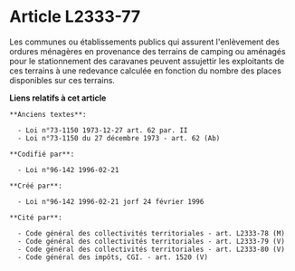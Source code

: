 # Article L2333-77

Les communes ou établissements publics qui assurent l'enlèvement des ordures ménagères en provenance des terrains de camping
ou aménagés pour le stationnement des caravanes peuvent assujettir les exploitants de ces terrains à une redevance calculée
en fonction du nombre des places disponibles sur ces terrains.

**Liens relatifs à cet article**

	**Anciens textes**:

	  - Loi n°73-1150 1973-12-27 art. 62 par. II
	  - Loi n°73-1150 du 27 décembre 1973 - art. 62 (Ab)

	**Codifié par**:

	  - Loi n°96-142 1996-02-21

	**Créé par**:

	  - Loi n°96-142 1996-02-21 jorf 24 février 1996

	**Cité par**:

	  - Code général des collectivités territoriales - art. L2333-78 (M)
	  - Code général des collectivités territoriales - art. L2333-79 (V)
	  - Code général des collectivités territoriales - art. L2333-80 (V)
	  - Code général des impôts, CGI. - art. 1520 (V)
